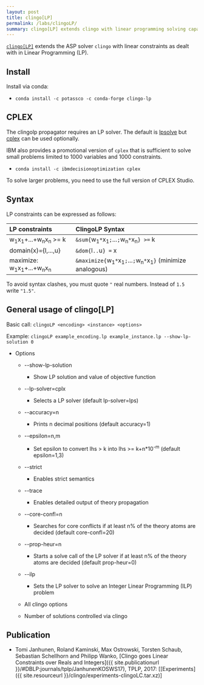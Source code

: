 ```yaml
---
layout: post
title: clingo[LP]
permalink: /labs/clingoLP/
summary: clingo[LP] extends clingo with linear programming solving capabilities.
---
```


[`clingo[LP]`](https://github.com/potassco/clingoLP/) extends the ASP solver `clingo` with linear constraints as dealt with in Linear Programming (LP).

## Install

Install via conda:

+ `conda install -c potassco -c conda-forge clingo-lp`

## CPLEX

The clingolp propagator requires an LP solver.
The default is [lpsolve](https://sourceforge.net/projects/lpsolve/) but [cplex](https://www.ibm.com/support/knowledgecenter/SSSA5P_12.7.0/ilog.odms.cplex.help/CPLEX/GettingStarted/topics/set_up/Python_setup.html) can be used optionally.

IBM also provides a promotional version of `cplex` that is sufficient to solve small problems limited to 1000 variables and 1000 constraints.

+ `conda install -c ibmdecisionoptimization cplex`

To solve larger problems, you need to use the full version of CPLEX Studio.

## Syntax

LP constraints can be expressed as follows:

|LP constraints | ClingoLP Syntax|
|:--------------|:---------------|
|w<sub>1</sub>x<sub>1</sub>+...+w<sub>n</sub>x<sub>n</sub> >= k | `&sum{`w<sub>1</sub>`*`x<sub>1</sub>`;`...`;`w<sub>n</sub>`*`x<sub>n</sub>`} >=` k |
| domain(x)={l,...,u} | `&dom{`l`..`u`} =` x
| maximize: w<sub>1</sub>x<sub>1</sub>+...+w<sub>n</sub>x<sub>n</sub> | `&maximize{`w<sub>1</sub>`*`x<sub>1</sub>`;`...`;`w<sub>n</sub>`*`x<sub>1</sub>`}` (minimize analogous)

To avoid syntax clashes, you must quote `"` real numbers. Instead of `1.5` write `"1.5"`.

## General usage of clingo[LP]

Basic call:
`clingoLP <encoding> <instance> <options>`

Example:
`clingoLP example_encoding.lp example_instance.lp --show-lp-solution 0`

+ Options
  + --show-lp-solution
    + Show LP solution and value of objective function
  + --lp-solver=cplx
    + Selects a LP solver (default lp-solver=lps)
  + --accuracy=n
    + Prints n decimal positions (default accuracy=1)
  + --epsilon=n,m
    + Set epsilon to convert lhs > k into lhs >= k+n*10<sup>-m</sup> (default epsilon=1,3)
  + --strict
    + Enables strict semantics
  + --trace
    + Enables detailed output of theory propagation
  + --core-confl=n
    + Searches for core conflicts if at least n% of the theory atoms are decided (default core-confl=20)
  + --prop-heur=n
    + Starts a solve call of the LP solver if at least n% of the theory atoms are decided (default prop-heur=0)
  + --ilp
    + Sets the LP solver to solve an Integer Linear Programming (ILP) problem
  
  + All clingo options
  + Number of solutions controlled via clingo
  
## Publication

- Tomi Janhunen, Roland Kaminski, Max Ostrowski, Torsten Schaub, Sebastian Schellhorn and Philipp Wanko,
  [Clingo goes Linear Constraints over Reals and Integers]({{ site.publicationurl }}/#DBLP:journals/tplp/JanhunenKOSWS17), TPLP, 2017:
  [[Experiments]({{ site.resourceurl }}/clingo/experiments-clingoLC.tar.xz)]
